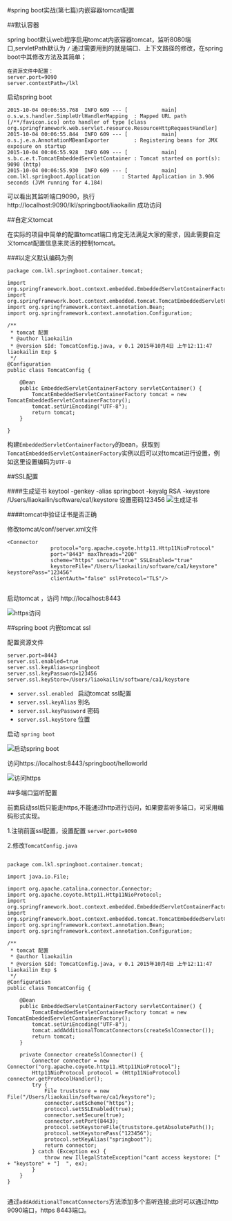 #spring boot实战(第七篇)内嵌容器tomcat配置

##默认容器

spring boot默认web程序启用tomcat内嵌容器tomcat，监听8080端口,servletPath默认为 `/` 通过需要用到的就是端口、上下文路径的修改，在spring boot中其修改方法及其简单；
	
	在资源文件中配置：	
	server.port=9090 
	server.contextPath=/lkl

启动spring boot 

```
2015-10-04 00:06:55.768  INFO 609 --- [           main] o.s.w.s.handler.SimpleUrlHandlerMapping  : Mapped URL path [/**/favicon.ico] onto handler of type [class org.springframework.web.servlet.resource.ResourceHttpRequestHandler]
2015-10-04 00:06:55.844  INFO 609 --- [           main] o.s.j.e.a.AnnotationMBeanExporter        : Registering beans for JMX exposure on startup
2015-10-04 00:06:55.928  INFO 609 --- [           main] s.b.c.e.t.TomcatEmbeddedServletContainer : Tomcat started on port(s): 9090 (http)
2015-10-04 00:06:55.930  INFO 609 --- [           main] com.lkl.springboot.Application       : Started Application in 3.906 seconds (JVM running for 4.184)
```

可以看出其监听端口9090，执行
<a>http://localhost:9090/lkl/springboot/liaokailin</a> 成功访问



##自定义tomcat

在实际的项目中简单的配置tomcat端口肯定无法满足大家的需求，因此需要自定义tomcat配置信息来灵活的控制tomcat。

###以定义默认编码为例
	
```
package com.lkl.springboot.container.tomcat;

import org.springframework.boot.context.embedded.EmbeddedServletContainerFactory;
import org.springframework.boot.context.embedded.tomcat.TomcatEmbeddedServletContainerFactory;
import org.springframework.context.annotation.Bean;
import org.springframework.context.annotation.Configuration;

/**
 * tomcat 配置
 * @author liaokailin
 * @version $Id: TomcatConfig.java, v 0.1 2015年10月4日 上午12:11:47 liaokailin Exp $
 */
@Configuration
public class TomcatConfig {

    @Bean
    public EmbeddedServletContainerFactory servletContainer() {
        TomcatEmbeddedServletContainerFactory tomcat = new TomcatEmbeddedServletContainerFactory();
        tomcat.setUriEncoding("UTF-8");
        return tomcat;
    }

}

```

构建`EmbeddedServletContainerFactory`的bean，获取到`TomcatEmbeddedServletContainerFactory`实例以后可以对tomcat进行设置，例如这里设置编码为`UTF-8`


##SSL配置

####生成证书
	keytool -genkey -alias springboot -keyalg RSA -keystore /Users/liaokailin/software/ca1/keystore
	设置密码123456
![生成证书](http://my.csdn.net/my/album/detail/1814999)

####tomcat中验证证书是否正确

修改tomcat/conf/server.xml文件
	
```
<Connector
              protocol="org.apache.coyote.http11.Http11NioProtocol"
              port="8443" maxThreads="200"
              scheme="https" secure="true" SSLEnabled="true"
              keystoreFile="/Users/liaokailin/software/ca1/keystore" keystorePass="123456"
              clientAuth="false" sslProtocol="TLS"/>
              
```

启动tomcat ，访问  <a>http://localhost:8443</a>

![https访问](http://my.csdn.net/my/album/detail/1815001)


##spring boot 内嵌tomcat ssl

配置资源文件

```
server.port=8443
server.ssl.enabled=true
server.ssl.keyAlias=springboot
server.ssl.keyPassword=123456
server.ssl.keyStore=/Users/liaokailin/software/ca1/keystore
```

* `server.ssl.enabled ` 启动tomcat ssl配置
* `server.ssl.keyAlias` 别名
* `server.ssl.keyPassword` 密码
* `server.ssl.keyStore` 位置

启动 `spring boot`

![启动spring boot](http://my.csdn.net/my/album/detail/1815003)

访问<a>https://localhost:8443/springboot/helloworld</a>

![访问https](http://my.csdn.net/my/album/detail/1815007)


##多端口监听配置

前面启动ssl后只能走https,不能通过http进行访问，如果要监听多端口，可采用编码形式实现。

1.注销前面ssl配置，设置配置 `server.port=9090 `

2.修改`TomcatConfig.java`

```

package com.lkl.springboot.container.tomcat;

import java.io.File;

import org.apache.catalina.connector.Connector;
import org.apache.coyote.http11.Http11NioProtocol;
import org.springframework.boot.context.embedded.EmbeddedServletContainerFactory;
import org.springframework.boot.context.embedded.tomcat.TomcatEmbeddedServletContainerFactory;
import org.springframework.context.annotation.Bean;
import org.springframework.context.annotation.Configuration;

/**
 * tomcat 配置
 * @author liaokailin
 * @version $Id: TomcatConfig.java, v 0.1 2015年10月4日 上午12:11:47 liaokailin Exp $
 */
@Configuration
public class TomcatConfig {

    @Bean
    public EmbeddedServletContainerFactory servletContainer() {
        TomcatEmbeddedServletContainerFactory tomcat = new TomcatEmbeddedServletContainerFactory();
        tomcat.setUriEncoding("UTF-8");
        tomcat.addAdditionalTomcatConnectors(createSslConnector());
        return tomcat;
    }

    private Connector createSslConnector() {
        Connector connector = new Connector("org.apache.coyote.http11.Http11NioProtocol");
        Http11NioProtocol protocol = (Http11NioProtocol) connector.getProtocolHandler();
        try {
            File truststore = new File("/Users/liaokailin/software/ca1/keystore");
            connector.setScheme("https");
            protocol.setSSLEnabled(true);
            connector.setSecure(true);
            connector.setPort(8443);
            protocol.setKeystoreFile(truststore.getAbsolutePath());
            protocol.setKeystorePass("123456");
            protocol.setKeyAlias("springboot");
            return connector;
        } catch (Exception ex) {
            throw new IllegalStateException("cant access keystore: [" + "keystore" + "]  ", ex);
        }
    }
}


```

通过`addAdditionalTomcatConnectors`方法添加多个监听连接;此时可以通过http 9090端口，https 8443端口。








